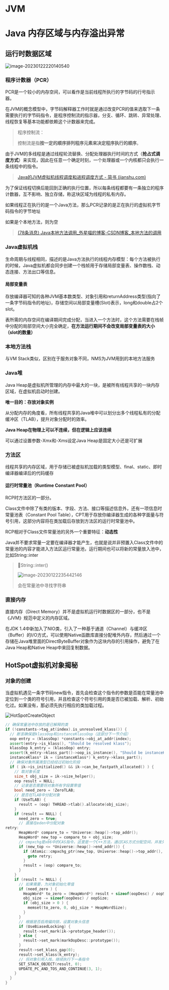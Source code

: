 # JVM

# Java 内存区域与内存溢出异常

## 运行时数据区域

![image-20230122220140540](http://gd.7n.cdn.wzl1.top/typora/img/image-20230122220140540.png)

### 程序计数器（PCR）

PCR是一个较小的内存空间，可以看作是当前线程所执行的字节码的行号指示器。

在JVM的概念模型中，字节码解释器工作时就是通过改变PCR的值来选取下一条需要执行的字节码指令，是程序控制流的指示器，分支、循环、跳转、异常处理、线程恢复等基本功能都依赖这个计数器来完成。

> 程序控制流：
>
> 控制流是指**按一定的顺序排列程序元素来决定程序执行的顺序**。

由于JVM的多线程是通过线程轮流替换、分配处理器执行时间的方式（**抢占式调度方式**）来实现，因此在任意一个确定时刻，一个处理器或一个内核都只会执行一条线程中的指令。

> [Java的JVM虚拟机线程调度和进程调度方式 - 简书 (jianshu.com)](https://www.jianshu.com/p/6b3c206bfab0)

为了保证线程切换后能回到正确的执行位置，所以每条线程都要有一条独立的程序计数器，互不影响、独立存储，称这块区域为线程的私有内存。

如果线程正在执行的是一个Java方法，那么PCR记录的是正在执行的虚拟机字节码指令的字节地址

如果是个本地方法，则为空

> [(78条消息) Java本地方法调用_外星喵的博客-CSDN博客_本地方法的调用](https://blog.csdn.net/c15158032319/article/details/117703519)

### Java虚拟机栈

生命周期与线程相同，描述的是Java方法执行的线程内存模型：每个方法被执行的时候，Java虚拟机都会同步创建一个栈帧用于存储局部变量表、操作数栈、动态连接、方法出口等信息。

#### 局部变量表

存放编译器可知的各种JVM基本数类型、对象引用和returnAddress类型(指向了一条字节码指令的地址)，存储空间以局部变量槽(Slot)表示，long和double占2个slot。

表所需的内存空间在编译期间完成分配，当进入一个方法时，这个方法需要在栈帧中分配的局部空间大小完全确定，**在方法运行期间不会改变局部变量表的大小（slot的数量）**

### 本地方法栈

与VM Stack类似，区别在于服务对象不同，NMS为JVM用到的本地方法服务

### Java堆

Java Heap是虚拟机所管理的内存中最大的一块，是被所有线程共享的一块内存区域，在虚拟机启动时创建。

**唯一目的：存放对象实例**

从分配内存的角度看，所有线程共享的Java堆中可以划分出多个线程私有的分配缓冲区（TLAB），提升对象分配时的效率。

**Java Heap在物理上可以不连续，但在逻辑上应该连续**

可以通过设置参数-Xmx和-Xms设定Java Heap是固定大小还是可扩展

### 方法区

线程共享的内存区域，用于存储已被虚拟机加载的类型模型、final、static、即时编译器编译后的代码缓存

#### 运行时常量池（Runtime Constant Pool）

RCP时方法区的一部分。

Class文件中除了有类的版本、字段、方法、接口等描述信息外，还有一项信息时常量池表（Constant Pool Table），CPT用于存放你编译器生成的各种字面量与符号引用，这部分内容将在类加载后存放到方法区的运行时常量池中。

RCP相对于Class文件常量池的另外一个重要特征：**动态性**

Java并不要求常量一定要在编译器才能产生，也就是说并非预置入Class文件中的常量池的内容才能进入方法区运行常量池，运行期间也可以将新的常量放入池中，比如String::inter

> :tada:String::inter()
>
> ![image-20230122235442146](http://gd.7n.cdn.wzl1.top/typora/img/image-20230122235442146.png)
>
> 会在常量池中寻找字符串

### 直接内存

直接内存（Direct Memory）并不是虚拟机运行时数据区的一部分，也不是《JVM》规范中定义的内存区域。

在JDK 1.4中新加入了NIO类，引入了一种基于通道（Channel）与缓冲区（Buffer）的I/O方式，可以使用Native函数库直接分配堆外内存，然后通过一个存储在Java堆里面的DirectByteBuffer对象作为这块内存的引用操作，避免了在Java Heap和Native Heap中来回复制数据。

## HotSpot虚拟机对象揭秘

### 对象的创建

当虚拟机遇见一条字节码new指令，首先会检查这个指令的参数是否能在常量池中定位到一个类的符号引用，并且检查这个符号引用的类是否已被加载、解析、初始化过。如果没有，那必须先执行相应的类加载过程。

![HotSpotCreateObject](http://gd.7n.cdn.wzl1.top/typora/img/HotSpotCreateObject.png?now)

```c++
// 确保常量池中存放的是已解释的类  
if (!constants->tag_at(index).is_unresolved_klass()) {  
  // 断言确保是klassOop和instanceKlassOop（这部分下一节介绍）  
  oop entry = (klassOop) *constants->obj_at_addr(index);  
  assert(entry->is_klass(), "Should be resolved klass");  
  klassOop k_entry = (klassOop) entry;  
  assert(k_entry->klass_part()->oop_is_instance(), "Should be instanceKlass");  
  instanceKlass* ik = (instanceKlass*) k_entry->klass_part();  
  // 确保对象所属类型已经经过初始化阶段  
  if ( ik->is_initialized() && ik->can_be_fastpath_allocated() ) {  
    // 取对象长度  
    size_t obj_size = ik->size_helper();  
    oop result = NULL;  
    // 记录是否需要将对象所有字段置零值  
    bool need_zero = !ZeroTLAB;  
    // 是否在TLAB中分配对象  
    if (UseTLAB) {  
      result = (oop) THREAD->tlab().allocate(obj_size);  
    }  
    if (result == NULL) {  
      need_zero = true;  
      // 直接在eden中分配对象  
retry:  
      HeapWord* compare_to = *Universe::heap()->top_addr();  
      HeapWord* new_top = compare_to + obj_size;  
      // cmpxchg是x86中的CAS指令，这里是一个C++方法，通过CAS方式分配空间，并发失败的话，转到retry中重试直至成功分配为止  
      if (new_top <= *Universe::heap()->end_addr()) {  
        if (Atomic::cmpxchg_ptr(new_top, Universe::heap()->top_addr(), compare_to) != compare_to) {  
          goto retry;  
        }  
        result = (oop) compare_to;  
      }  
    }  
    if (result != NULL) {  
      // 如果需要，为对象初始化零值  
      if (need_zero ) {  
        HeapWord* to_zero = (HeapWord*) result + sizeof(oopDesc) / oopSize;  
        obj_size -= sizeof(oopDesc) / oopSize;  
        if (obj_size > 0 ) {  
          memset(to_zero, 0, obj_size * HeapWordSize);  
        }  
      }  
      // 根据是否启用偏向锁，设置对象头信息  
      if (UseBiasedLocking) {  
        result->set_mark(ik->prototype_header());  
      } else {  
        result->set_mark(markOopDesc::prototype());  
      }  
      result->set_klass_gap(0);  
      result->set_klass(k_entry);  
      // 将对象引用入栈，继续执行下一条指令  
      SET_STACK_OBJECT(result, 0);  
      UPDATE_PC_AND_TOS_AND_CONTINUE(3, 1);  
    }  
  }  
}  
```

